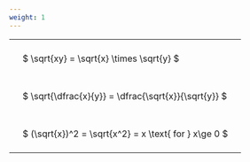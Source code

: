 ```yaml
---
weight: 1
---
```


<style type="text/css">
#T_5cccb th.col_heading {
  text-align: left;
  font-size: 1em;
}
#T_5cccb td {
  text-align: left;
  font-size: 1em;
  padding: 1.5em;
}
</style>
<table id="T_5cccb">
  <thead>
  </thead>
  <tbody>
    <tr>
      <td id="T_5cccb_row0_col0" class="data row0 col0" >$ \sqrt{xy} = \sqrt{x} \times \sqrt{y} $</td>
    </tr>
    <tr>
      <td id="T_5cccb_row1_col0" class="data row1 col0" >$ \sqrt{\dfrac{x}{y}} = \dfrac{\sqrt{x}}{\sqrt{y}} $</td>
    </tr>
    <tr>
      <td id="T_5cccb_row2_col0" class="data row2 col0" >$ (\sqrt{x})^2 = \sqrt{x^2} = x \text{ for } x\ge 0 $</td>
    </tr>
  </tbody>
</table>
